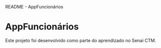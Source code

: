 <!DOCTYPE html>
<html lang="pt-BR">
<head>
    <meta charset="UTF-8">
    <meta name="viewport" content="width=device-width, initial-scale=1.0">
    README - AppFuncionários
</head>
<body>
    <h1>AppFuncionários</h1>
    <p>Este projeto foi desenvolvido como parte do aprendizado no Senai CTM.</p>

